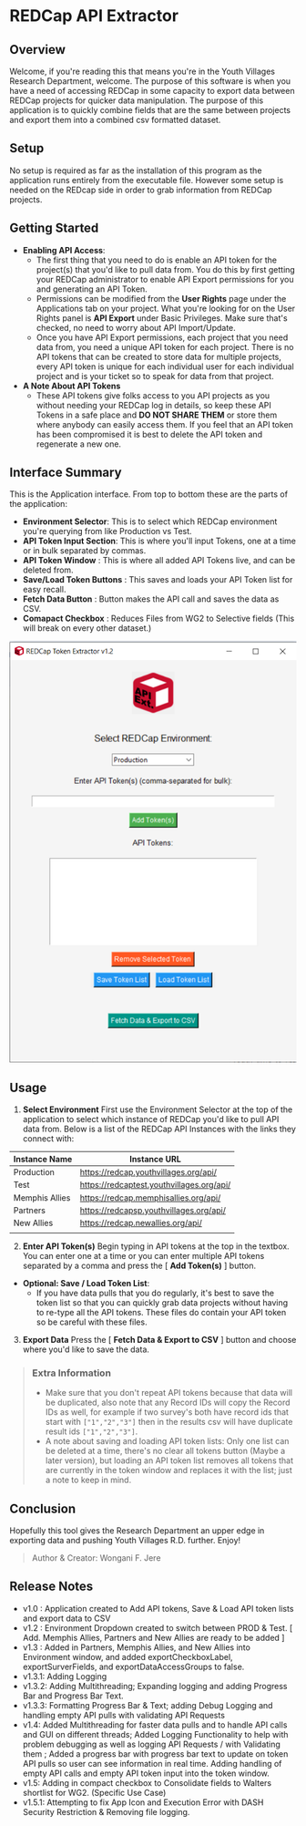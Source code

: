 # REDCap API Extractor

## Overview

Welcome, if you're reading this that means you're in the Youth Villages Research Department, welcome. The purpose of this software is when you have a need of accessing REDCap in some capacity to export data between REDCap projects for quicker data manipulation. The purpose of this application is to quickly combine fields that are the same between projects and export them into a combined csv formatted dataset.

## Setup

No setup is required as far as the installation of this program as the application runs entirely from the executable file. However some setup is needed on the REDcap side in order to grab information from REDCap projects.
 
## Getting Started

-  **Enabling API Access**: 
	- The first thing that you need to do is enable an API token for the project(s) that you'd like to pull data from. You do this by first getting your REDCap administrator to enable API Export permissions for you and generating an API Token. 
	- Permissions can be modified from the **User Rights** page under the Applications tab on your project. What you're looking for on the User Rights panel is **API Export** under Basic Privileges. Make sure that's checked, no need to worry about API Import/Update. 
	- Once you have API Export permissions, each project that you need data from, you need a unique API token for each project. There is no API tokens that can be created to store data for multiple projects, every API token is unique for each individual user for each individual project and is your ticket so to speak for data from that project.
-  **A Note About API Tokens**
	- These API tokens give folks access to you API projects as you without needing your REDCap log in details, so keep these API Tokens in a safe place and **DO NOT SHARE THEM** or store them where anybody can easily access them. If you feel that an API token has been compromised it is best to delete the API token and regenerate a new one. 
  

## Interface Summary

This is the Application interface. From top to bottom these are the parts of the application: 

 - **Environment Selector**: This is to select which REDCap environment you're querying from like Production vs Test.
 - **API Token Input Section**: This is where you'll input Tokens, one at a time or in bulk separated by commas. 
 - **API Token Window** : This is where all added API Tokens live, and can be deleted from.
 - **Save/Load Token Buttons** : This saves and loads your API Token list for easy recall.
 - **Fetch Data Button** : Button makes the API call and saves the data as CSV.
 - **Comapact Checkbox** : Reduces Files from WG2 to Selective fields (This will break on every other dataset.)

![Overview Image of Application](/.images/overview2.PNG) 

## Usage

1.  **Select Environment** 
First use the Environment Selector at the top of the application to select which instance of REDCap you'd like to pull API data from. Below is a list of the REDCap API Instances with the links they connect with:

| Instance Name  | Instance URL |
|--|--|
| Production | https://redcap.youthvillages.org/api/  |
| Test | https://redcaptest.youthvillages.org/api/ |
| Memphis Allies | https://redcap.memphisallies.org/api/ |
| Partners | https://redcapsp.youthvillages.org/api/ |
| New Allies | https://redcap.newallies.org/api/ |
|||

2. **Enter API Token(s)**
Begin typing in API tokens at the top in the textbox. You can enter one at a time or you can enter multiple API tokens separated by a comma and press the [ **Add Token(s)** ] button.

-  **Optional: Save / Load Token List**:
	-	If you have data pulls that you do regularly, it's best to save the token list so that you can quickly grab data projects without having to re-type all the API tokens. These files do contain your API token so be careful with these files.

3. **Export Data**
	Press the [ **Fetch Data & Export to CSV** ] button and choose where you'd like to save the data.

> ### Extra Information
> - Make sure that you don't repeat API tokens because that data will be duplicated, also note that any Record IDs will copy the Record IDs as well, for example if two survey's both have record ids that start with `["1","2","3"]` then in the results csv will have duplicate result ids `["1","2","3"]`.
> - A note about saving and loading API token lists: Only one list can be deleted at a time, there's no clear all tokens button (Maybe a later version), but loading an API token list removes all tokens that are currently in the token window and replaces it with the list; just a note to keep in mind. 


## Conclusion
Hopefully this tool gives the Research Department an upper edge in exporting data and pushing Youth Villages R.D. further. Enjoy!

> Author & Creator: Wongani F. Jere

  ## Release Notes

- v1.0 : Application created to Add API tokens, Save & Load API token lists and export data to CSV
- v1.2 : Environment Dropdown created to switch between PROD & Test. [ Add. Memphis Allies, Partners and New Allies are ready to be added ]
- v1.3 : Added in Partners, Memphis Allies, and New Allies into Environment window, and added exportCheckboxLabel, exportSurverFields, and exportDataAccessGroups to false.
- v1.3.1: Adding Logging
- v1.3.2: Adding Multithreading; Expanding logging and adding Progress Bar and Progress Bar Text.
- v1.3.3: Formatting Progress Bar & Text; adding Debug Logging and handling empty API pulls with validating API Requests
- v1.4: Added Multithreading for faster data pulls and to handle API calls and GUI on different threads; Added Logging Functionality to help with problem debugging as well as logging API Requests / with Validating them ; Added a progress bar with progress bar text to update on token API pulls so user can see information in real time. Adding handling of empty API calls and empty API token input into the token window.
- v1.5: Adding in compact checkbox to Consolidate fields to Walters shortlist for WG2. (Specific Use Case)
- v1.5.1: Attempting to fix App Icon and Execution Error with DASH Security Restriction & Removing file logging.